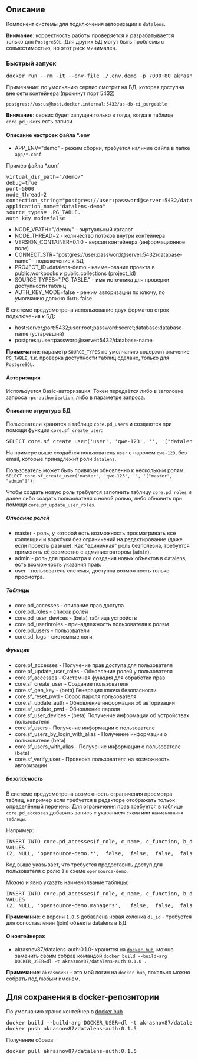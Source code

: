 ## Описание

Компонент системы для подключения авторизации к `datalens`.

__Внимание__: корректность работы проверяется и разрабатывается только для `PostgreSQL`. Для других БД могут быть проблемы с совместимостью, но этот риск минимален.

### Быстрый запуск
<pre>
docker run --rm -it --env-file ./.env.demo -p 7000:80 akrasnov87/datalens-auth:0.1.0
</pre>

Примечание: по умолчанию сервис смотрит на БД, которая доступна вне сети контейнера (прокинут порт 5432)

`postgres://us:us@host.docker.internal:5432/us-db-ci_purgeable`

__Внимание__: сервис будет запущен только в тогда, когда в таблице `core.pd_users` есть записи

#### Описание настроек файла *.env
- APP_ENV="demo" - режим сборки, требуется наличие файла в папке `app/*.conf`

Пример файла *.conf
<pre>
virtual_dir_path="/demo/"
debug=true
port=5000
node_thread=2
connection_string="postgres://user:password@server:5432/database-name"
application_name="datalens-demo"
source_types='.PG_TABLE.'
auth_key_mode=false
</pre>

- NODE_VPATH="/demo/" - виртуальный каталог
- NODE_THREAD=2 - количество потоков внутри контейнера
- VERSION_CONTAINER=0.1.0 - версия контейнера (информационное поле)
- CONNECT_STR="postgres://user:password@server:5432/database-name" - подключение к БД
- PROJECT_ID=datalens-demo - наименование проекта в public.workbooks и public.collections  (project_id)
- SOURCE_TYPES=".PG_TABLE." - имя источника для проверки доступности таблиц
- AUTH_KEY_MODE=false - режим авторизации по ключу, по умолчанию должно быть false

В системе предусмотрена использование двух форматов строк подключения к БД:
* host:server;port:5432;user:root;password:secret;database:database-name (устаревший)
* postgres://user:password@server:5432/database-name

__Примечание__: параметр `SOURCE_TYPES` по умолчанию содержит значение `PG_TABLE`, т.к. проверка доступности таблиц сделано, только для `PostgreSQL`.

#### Авторизация
Используется Basic-авторизация. 
Токен передаётся либо в заголовке запроса `rpc-authorization`, либо в параметре запроса. 

#### Описание структуры БД

Пользователи хранятся в таблице `core.pd_users` и создаются при помощи функции `core.sf_create_user`:

<pre>
SELECT core.sf_create_user('user', 'qwe-123', '', '["datalens"]');
</pre>

На примере выше создаётся пользователь `user` с паролем `qwe-123`, без email, которые принадлежит роли `datalens`.

Пользователь может быть привязан обновленно к нескольким ролям: `SELECT core.sf_create_user('master', 'qwe-123', '', '["master", "admin"]');`

Чтобы создать новую роль требуется заполнить таблицу `core.pd_roles` и далее либо создать пользователя с новой ролью, либо обновить при помощи `core.pf_update_user_roles`.

##### Описание ролей

* master - роль, у которой есть возможность просматривать все коллекции и воркбуки без ограничений на редактирование (даже если проекты разные). Как "единичная" роль безполезна, требуется применять её совместно с администратором (`admin`).
* admin - роль для просмотра и создания новых объектов в datalens, есть возможность указания прав.
* user - пользователь системы, доступна возможность только просмотра.

##### Таблицы
* core.pd_accesses - описание прав доступа
* core.pd_roles - список ролей
* core.pd_user_devices - (beta) таблица устройств
* core.pd_userinroles - принадлежность пользователя к ролям
* core.pd_users - пользователи
* core.sd_logs - системные логи

##### Функции
* core.pf_accesses - Получение прав доступа для пользователя
* core.pf_update_user_roles - Обновление ролей у пользователя
* core.sf_accesses - Системная функция для обработки прав
* core.sf_create_user - Создание пользователя
* core.sf_gen_key - (beta) Генерация ключа безопасности
* core.sf_reset_pwd - Сброс пароля пользователя
* core.sf_update_auth - Обновление информации об авторизации
* core.sf_update_pwd - Обновление пароля
* core.sf_user_devices - (beta) Получение информации об устройствах пользователя
* core.sf_users - Получение информации о пользователе
* core.sf_users_by_login_with_alias - Получение информации о пользователе (beta)
* core.sf_users_with_alias - Получение информации о пользователе (beta)
* core.sf_verify_user - Проверка пользователя на возможность авторизации

##### Безопасность

В системе предусмотрена возможность ограничения просмотра таблиц, например если требуется в редакторе отображать тольок определённый перечень. Для ограничения прав требуется в таблице `core.pd_accesses` добавить запись с указанием `схемы` или `наименования таблицы`.

Например:

<pre>
INSERT INTO core.pd_accesses(f_role, c_name, c_function, b_deletable, b_creatable, b_editable, b_full_control)
VALUES
(2,	NULL, 'opensource-demo.*',	false,	false,	false,	false);
</pre>

Код выше указывает, что требуется предоставить доступ для пользователя с ролю `2` к схеме `opensource-demo`. 

Можно и явно указать наименолвание таблицы:

<pre>
INSERT INTO core.pd_accesses(f_role, c_name, c_function, b_deletable, b_creatable, b_editable, b_full_control)
VALUES
(2,	NULL, 'opensource-demo.managers',	false,	false,	false,	false);
</pre>

__Примечание__: с версии `1.0.5` добавлена новая колонка `dl_id` - требуется для сопоставления (join) объекта datalens в БД.

#### О контейнерах
- akrasnov87/datalens-auth:0.1.0- хранится на [`docker hub`](https://hub.docker.com/repository/docker/akrasnov87/datalens-auth/general), можно заменить своим собрав командой `docker build --build-arg DOCKER_USER=dl -t akrasnov87/datalens-auth:0.1.0 .`

__Примечание__: `akrasnov87` - это мой логин на `docker hub`, локально можно собрать под любым именем.

## Для сохранения в docker-репозитории

По умолчанию храню контейнер в [docker hub](https://hub.docker.com/repository/docker/akrasnov87/datalens-auth/general)

<pre>
docker build --build-arg DOCKER_USER=dl -t akrasnov87/datalens-auth:0.1.5 .
docker push akrasnov87/datalens-auth:0.1.5
</pre>

Получение образа:
<pre>
docker pull akrasnov87/datalens-auth:0.1.5
</pre>